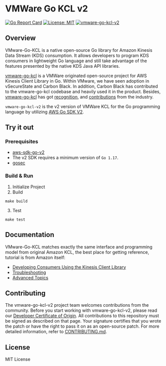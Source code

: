 # VMWare Go KCL v2

[![Go Report Card](https://goreportcard.com/badge/github.com/vmware/vmware-go-kcl)](https://goreportcard.com/report/github.com/vmware/vmware-go-kcl)
[![License: MIT](https://img.shields.io/badge/License-MIT-yellow.svg)](https://opensource.org/licenses/MIT)
[![vmware-go-kcl-v2](https://github.com/fafg/vmware-go-kcl/actions/workflows/vmware-go-kcl-v2-ci.yml/badge.svg)](https://github.com/fafg/vmware-go-kcl/actions/workflows/vmware-go-kcl-v2-ci.yml)

## Overview

VMware-Go-KCL is a native open-source Go library for Amazon Kinesis Data Stream (KDS) consumption. It allows developers 
to program KDS consumers in lightweight Go language and still take advantage of the features presented by the native 
KDS Java API libraries.

[vmware-go-kcl](https://github.com/vmware/vmware-go-kcl) is a VMWare originated open-source project for AWS Kinesis 
Client Library in Go. Within VMware, we have seen adoption in vSecureState and Carbon Black. In addition, Carbon Black 
has contributed to the vmware-go-kcl codebase and heavily used it in the product. Besides, 
[vmware-go-kcl](https://github.com/vmware/vmware-go-kcl) has got 
[recognition](https://www.linkedin.com/posts/adityakrish_vmware-go-kcl-a-native-open-source-go-programming-activity-6810626798133616640-B6W8/), 
and [contributions](https://github.com/vmware/vmware-go-kcl/graphs/contributors) from the industry.

`vmware-go-kcl-v2` is the v2 version of VMWare KCL for the Go programming language by utilizing [AWS Go SDK V2](https://github.com/aws/aws-sdk-go-v2).

## Try it out

### Prerequisites

* [aws-sdk-go-v2](https://github.com/aws/aws-sdk-go-v2)
* The v2 SDK requires a minimum version of `Go 1.17`.
* [gosec](https://github.com/securego/gosec)

### Build & Run

1. Initialize Project
2. Build

`make build`

3. Test

`make test`

## Documentation

VMware-Go-KCL matches exactly the same interface and programming model from original Amazon KCL, the best place for getting reference, tutorial is from Amazon itself:

- [Developing Consumers Using the Kinesis Client Library](https://docs.aws.amazon.com/streams/latest/dev/developing-consumers-with-kcl.html)
- [Troubleshooting](https://docs.aws.amazon.com/streams/latest/dev/troubleshooting-consumers.html)
- [Advanced Topics](https://docs.aws.amazon.com/streams/latest/dev/advanced-consumers.html)

## Contributing

The vmware-go-kcl-v2 project team welcomes contributions from the community. Before you start working with vmware-go-kcl-v2, please
read our [Developer Certificate of Origin](https://cla.vmware.com/dco). All contributions to this repository must be
signed as described on that page. Your signature certifies that you wrote the patch or have the right to pass it on
as an open-source patch. For more detailed information, refer to [CONTRIBUTING.md](CONTRIBUTING.md).

## License

MIT License
